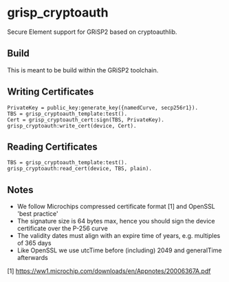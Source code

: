 grisp_cryptoauth
================

Secure Element support for GRiSP2 based on cryptoauthlib.

Build
-----

This is meant to be build within the GRiSP2 toolchain.


Writing Certificates
--------------------

```
PrivateKey = public_key:generate_key({namedCurve, secp256r1}).
TBS = grisp_cryptoauth_template:test().
Cert = grisp_cryptoauth_cert:sign(TBS, PrivateKey).
grisp_cryptoauth:write_cert(device, Cert).
```


Reading Certificates
--------------------

```
TBS = grisp_cryptoauth_template:test().
grisp_cryptoauth:read_cert(device, TBS, plain).
```


Notes
-----

* We follow Microchips compressed certificate format [1] and OpenSSL 'best practice'
* The signature size is 64 bytes max, hence you should sign the device certificate over the P-256 curve
* The validity dates must align with an expire time of years, e.g. multiples of 365 days
* Like OpenSSL we use utcTime before (including) 2049 and generalTime afterwards

[1] https://ww1.microchip.com/downloads/en/Appnotes/20006367A.pdf
